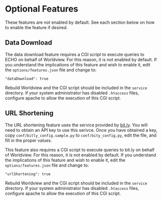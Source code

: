 # Optional Features

These features are not enabled by default. See each section below on how
to enable the feature if desired.

## Data Download

The data download feature requires a CGI script to execute queries to ECHO
on behalf of Worldview. For this reason, it is not enabled by default.
If you understand the implications of this feature and wish to enable it,
edit the ``options/features.json`` file and change to:

    "dataDownload": true

Rebuild Worldview and the CGI script should be included in the
``service`` directory. If your system administrator has disabled
``.htaccess`` files, configure apache to allow the execution of this
CGI script.

## URL Shortening

The URL shortening feature uses the service provided by
[bit.ly](http://bit.ly). You will need to obtain an API key to use this
serivce. Once you have obtained a key, copy ``conf/bitly_config.sample.py`` to
``conf/bity_config.py``, edit the file, and fill in the proper values.

This feature also requires a CGI script to execute queries to bit.ly
on behalf of Worldview. For this reason, it is not enabled by default.
If you understand the implications of this feature and wish to enable it,
edit the ``options/features.json`` file and change to:

    "urlShortening": true

Rebuild Worldview and the CGI script should be included in the
``service`` directory. If your system administrator has disabled
``.htaccess`` files, configure apache to allow the execution of this
CGI script.
